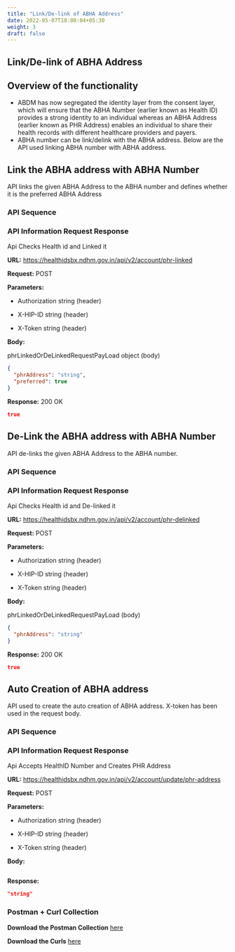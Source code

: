 ```yaml
---
title: "Link/De-link of ABHA Address"
date: 2022-05-07T18:00:04+05:30
weight: 3
draft: false
---
```



## Link/De-link of ABHA Address

## Overview of the functionality 

- ABDM has now segregated the identity layer from the consent layer, which will ensure that the ABHA Number (earlier known as Health ID) provides a strong identity to an individual whereas 
an ABHA Address (earlier known as PHR Address) enables an individual to share their health records with different healthcare providers and payers.
- ABHA number can be link/delink with the ABHA address. Below are the API used linking ABHA number with ABHA address.


## Link the ABHA address with ABHA Number

API links the given ABHA Address to the ABHA number and defines whether it is the preferred ABHA Address


### API Sequence 


### API Information Request Response 

Api Checks Health id and Linked it

**URL:** https://healthidsbx.ndhm.gov.in/api/v2/account/phr-linked

**Request:** POST  

**Parameters:**

- Authorization  string (header)

- X-HIP-ID  string (header)

- X-Token  string (header)



**Body:**

phrLinkedOrDeLinkedRequestPayLoad  object (body)

```json
{
  "phrAddress": "string",
  "preferred": true
}
```

**Response:** 200 OK

```json
true
```


## De-Link the ABHA address with ABHA Number


API de-links the given ABHA Address to the ABHA number.


### API Sequence 


### API Information Request Response 

Api Checks Health id and De-linked it

**URL:** https://healthidsbx.ndhm.gov.in/api/v2/account/phr-delinked

**Request:** POST  

**Parameters:**

- Authorization string (header)

- X-HIP-ID string (header)

- X-Token string (header)



**Body:**

phrLinkedOrDeLinkedRequestPayLoad  (body)

```json
{
  "phrAddress": "string"
}
```

**Response:** 200 OK

```json
true
```



## Auto Creation of ABHA address


API used to create the auto creation of ABHA address. X-token has been used in the request body.


### API Sequence 


### API Information Request Response 

Api Accepts HealthID Number and Creates PHR Address

**URL:** https://healthidsbx.ndhm.gov.in/api/v2/account/update/phr-address

**Request:** POST  

**Parameters:**

- Authorization string (header)

- X-HIP-ID string (header)

- X-Token string (header)


**Body:**

```json

```

**Response:**

```json
"string"
```

### Postman + Curl Collection 

**Download the Postman Collection** [here](/abdm-docs/Postman/)

**Download the Curls** [here](/abdm-docs/Curls/)



